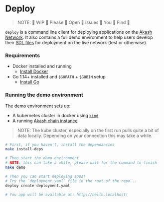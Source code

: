 # Deploy

> NOTE: :dragon: WIP :dragon: Please :dragon: Open :dragon: Issues :dragon: You :dragon: Find :dragon:

`deploy` is a command line client for deploying applications on the [Akash Network](https://akash.network). It also contains a full demo environment to help users develop their [SDL files](https://docs.akash.network/usage/sdl) for deployment on the live network (test or otherwise).

### Requirements

* Docker installed and running
    - [Install Docker](https://docs.docker.com/get-docker/)
* Go 1.14+ installed and `$GOPATH` + `$GOBIN` setup
    - [Install Go](https://golang.org/doc/install)

### Running the demo environment

The demo environment sets up:
* A kubernetes cluster in docker using [`kind`](https://github.com/kubernetes-sigs/kind)
* A running [Akash chain instance](https://github.com/ovrclk/akash)

> NOTE: The kube cluster, especially on the first run pulls quite a bit of data locally. Depending on your connection this may take a while.

```bash
# First, if you haven't, install the dependancies
make install-deps

# Then start the demo environment
# NOTE: this can take a while, please wait for the command to finish
make demo

# Then you can start deploying apps!
# Try the `deployment.yaml` file in the root of the repo...
deploy create deployment.yaml

# You app will be available at: http://hello.localhost!
```